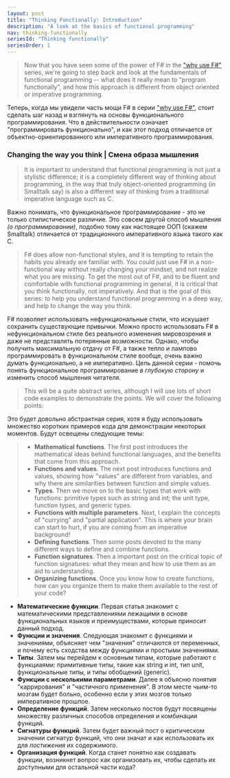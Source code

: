 ```yaml
---
layout: post
title: "Thinking Functionally: Introduction"
description: "A look at the basics of functional programming"
nav: thinking-functionally
seriesId: "Thinking functionally"
seriesOrder: 1
---
```


> Now that you have seen some of the power of F# in the ["why use F#"](../series/why-use-fsharp.md) series, we're going to step back and look at the fundamentals of functional  programming -- what does it really mean to "program functionally", and how this approach is different from object oriented or imperative programming.

Теперь, когда мы увидели часть мощи F# в серии ["why use F#"](../series/why-use-fsharp.md), стоит сделать шаг назад и взглянуть на основы функционального программирования. Что в действительности означает "программировать функционально", и как этот подход отличается от объектно-ориентированного или императивного программирования.

### Changing the way you think | Смена образа мышления ###

> It is important to understand that functional programming is not just a stylistic difference; it is a completely different way of thinking about programming, in the way that truly object-oriented programming (in Smalltalk say) is also a different way of thinking from a traditional imperative language such as C. 

Важно понимать, что функциональное программирование - это не только стилистическое различие. Это совсем другой способ мышления _(о программировании)_, подобно тому как настоящее ООП (скажем Smalltalk) отличается от традиционного императивного языка такого как C.

> F# does allow non-functional styles, and it is tempting to retain the habits you already are familiar with. You could just use F# in a non-functional way without really changing your mindset, and not realize what you are missing. To get the most out of F#, and to be fluent and comfortable with functional programming in general, it is critical that you think functionally, not imperatively.
> And that is the goal of this series: to help you understand functional programming in a deep way, and help to change the way you think.

F# позволяет использовать нефункциональные стили, что искушает сохранить существующие привычки. Можно просто использовать F# в нефункциональном стиле без реального изменения мировозрения и даже не представлять потерянные возможности. Однако, чтобы получить максимальную отдачу от F#, а также тепло и лампово программировать в функциональном стиле вообще, очень важно думать функционально, а не императивно.
Цель данной серии - помочь понять функциональное программирование _в глубокую сторону_ и изменить способ мышления читателя.

> This will be a quite abstract series, although I will use lots of short code examples to demonstrate the points. We will cover the following points:

Это будет довольно абстрактная серия, хотя я буду использовать множество коротких примеров кода для демонстрации некоторых моментов. Будут освещены следующие темы:

> * **Mathematical functions**. The first post introduces the mathematical ideas behind functional languages, and the benefits that come from this approach.
> * **Functions and values**. The next post introduces functions and values, showing how "values" are different from variables, and why there are similarities between function and simple values. 
> * **Types**.  Then we move on to the basic types that work with functions: primitive types such as string and int; the unit type, function types, and generic types.
> * **Functions with multiple parameters**. Next, I explain the concepts of "currying" and "partial application". This is where your brain can start to hurt, if you are coming from an imperative background!
> * **Defining functions**. Then some posts devoted to the many different ways to define and combine functions.
> * **Function signatures**. Then a important post on the critical topic of function signatures: what they mean and how to use them as an aid to understanding.
> * **Organizing functions**. Once you know how to create functions, how can you organize them to make them available to the rest of your code?

* **Математические функции**. Первая статья знакомит с математическими представлениями лежащими в основе функциональных языков и преимуществами, которые приносит данный подход.
* **Функции и значения**. Следующая знакомит с функциями и значениями, объясняет чем "значения" отличаются от переменных, и почему есть сходства между функциями и простыми значениями.
* **Типы**. Затем мы перейдем к основным типам, которые работают с функциаями: примитивные типы, такие как string и int, тип unit, функциональные типы, и типы обобщений (generic).
* **Функции с несколькими параметрами**. Далее я объясню понятия "каррирования" и "частичного применения". В этом месте чьим-то мозгам будет больно, особенно если у этих мозгов только императивное прошлое.
* **Определение функций**. Затем несколько постов будут посвящены множеству различных способов определения и комбинации функций.
* **Сигнатуры функций**. Затем будет важный пост о критическом значении сигнатур функций, что они значат и как использовать их для _постижения_ их содержимого.
* **Организация функций**. Когда станет понятно как создавать функции, возникнет вопрос как организовать их, чтобы сделать их доступными для остальной части кода?
